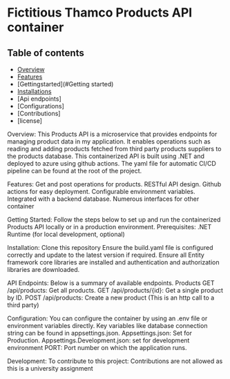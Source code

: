 # Fictitious Thamco  Products API container

##  Table of contents
- [Overview](#overview)
- [Features](#features)
- [Gettingstarted](#Getting started)
- [Installations](#installations)
- [Api endpoints]
- [Configurations]
- [Contributions]
- [license]

Overview:
This Products API is a microservice that provides endpoints for managing product data in my application. It enables operations such as reading and adding products fetched from third party products suppliers  to the products database. This containerized API is built using .NET and deployed to azure using github actions.  The yaml file for automatic CI/CD pipeline can be found at the root of the project. 

Features:
Get and post operations for products.
RESTful API design.
Github actions for easy deployment.
Configurable environment variables.
Integrated with a backend database.
Numerous interfaces for  other container

Getting Started:
Follow the steps below to set up and run the containerized Products API locally or in a production environment.
Prerequisites:
.NET Runtime (for local development, optional)

Installation:
Clone this repository
Ensure the build.yaml file is configured correctly and update to the latest version if required.
Ensure all Entity framework core libraries are installed and authentication and authorization libraries are downloaded.

API Endpoints:
Below is a summary of available endpoints.
Products
GET /api/products: Get all products.
GET /api/products/{id}: Get a single product by ID.
POST /api/products: Create a new product (This is an http call to a third party)

Configuration:
You can configure the container by using an .env file or environment variables directly. Key variables like database connection string can be found in appsettings.json.
Appsettings.json: Set for Production.
Appsettings.Development.json: set for development environment
PORT: Port number on which the application runs.

Development:
To contribute to this project: Contributions are not allowed as this is a university assignment
